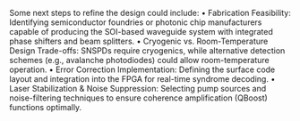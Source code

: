 
Some next steps to refine the design could include:
	•	Fabrication Feasibility: Identifying semiconductor foundries or photonic chip manufacturers capable of producing the SOI-based waveguide system with integrated phase shifters and beam splitters.
	•	Cryogenic vs. Room-Temperature Design Trade-offs: SNSPDs require cryogenics, while alternative detection schemes (e.g., avalanche photodiodes) could allow room-temperature operation.
	•	Error Correction Implementation: Defining the surface code layout and integration into the FPGA for real-time syndrome decoding.
	•	Laser Stabilization & Noise Suppression: Selecting pump sources and noise-filtering techniques to ensure coherence amplification (QBoost) functions optimally.


